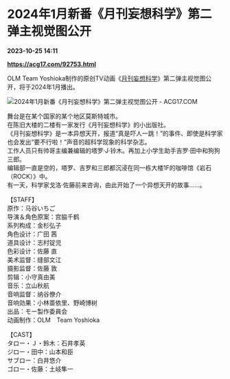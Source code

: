 # 2024年1月新番《月刊妄想科学》第二弹主视觉图公开

**2023-10-25 14:11**

**https://acg17.com/92753.html**

OLM Team Yoshioka制作的原创TV动画《[月刊妄想科学](https://acg17.com/tag/%e6%9c%88%e5%88%8a%e5%a6%84%e6%83%b3%e7%a7%91%e5%ad%a6 "查看所有文章关于 月刊妄想科学")》第二弹主视觉图公开，将于2024年1月播出。

![2024年1月新番《月刊妄想科学》第二弹主视觉图公开 - ACG17.COM](https://fc.sinaimg.cn/mw1024/006yt1Omgy1hj7ux6h12ij31jk26kax1.jpg "2024年1月新番《月刊妄想科学》第二弹主视觉图公开 ACG综合  | ACG17")

舞台是在某个国家的某个地区莫斯特城市。  
在陈旧大楼的二楼有一家发行《月刊妄想科学》的小出版社。  
《月刊妄想科学》是一本异想天开，报道“真是吓人一跳！”的事件、即使是科学家也会发出“要不行啦！”声音的超科学现象的科学杂志。  
工作人员只有帅哥主编兼编辑的塔罗·J·铃木。再加上小学生助手吉罗·田中和狗狗三郎。  
编辑部一直是空的，塔罗、吉罗和三郎都沉浸在同一栋大楼1F的咖啡馆《岩石（ROCK）》中。  
有一天，科学家戈洛·佐藤前来咨询，由此开始了一个异想天开的故事……。

【STAFF】  
原作：马谷いちご  
导演＆角色原案：宫脇千鹤  
系列构成：金杉弘子  
角色设计：广田 茜  
道具设计：志村锭児  
色彩设计：佐藤 直  
美术监督：缝部文江  
摄影监督：佐藤 敦  
剪辑：小守真由美  
音乐：立山秋航  
音响监督：纳谷僚介  
音响効果：小林亜依里、野崎博树  
出品：モー製作委員会  
动画制作：OLM　Team Yoshioka

【CAST】  
タロー・Ｊ・鈴木：石井孝英  
ジロー・田中：山本和臣  
サブロー：白井悠介  
ゴロー・佐藤：土岐隼一
